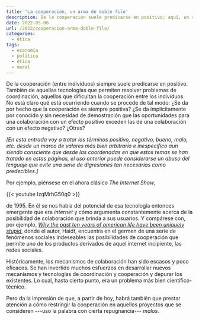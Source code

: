 ```yaml
---
title: 'La cooperación, un arma de doble filo'
description: De la cooperación suele predicarse en positivo; aquí, un recordatorio de que esto no siempre tiene que ser así.
date: 2022-05-06
url: /2022/cooperacion-arma-doble-filo/
categories:
  - ética
tags:
  - economía
  - política
  - ética
  - moral
---
```


De la cooperación (entre individuos) siempre suele predicarse en positivo. También de aquellas tecnologías que permiten resolver problemas de coordinación, aquellos que dificultan la cooperación entre los individuos. No está claro qué está ocurriendo cuando se procede de tal modo: ¿Se da por hecho que la cooperación es siempre positiva? ¿Se da implícitamente por conocido y sin necesidad de demostración que las oportunidades para una colaboración con un efecto positivo exceden las de una colaboración con un efecto negativo? ¿Otras?

_[En esta entrada voy a tratar los términos positivo, negativo, bueno, malo, etc. desde un marco de valores más bien arbitrario e inespecífico aun siendo consciente que desde las coordenadas en que estos temas se han tratado en estas páginas, el uso anterior puede considerarse un abuso del lenguaje que evite una serie de digresiones tan necesarias como predecibles.]_

Por ejemplo, piénsese en el ahora clásico _The Internet Show_,

{{< youtube IzqMrhG50q0 >}}

de 1995. En él se nos habla del potencial de esa tecnología entonces emergente que era _internet_ y cómo argumenta constantemente acerca de la posibilidad de colaboración que brinda a sus usuarios. Y compárese con, por ejemplo,
[_Why the past ten years of american life have been uniquely stupid_](https://www.theatlantic.com/magazine/archive/2022/05/social-media-democracy-trust-babel/629369/),
donde el autor, Haidt, encuentra en el germen de una serie de fenómenos sociales indeseables las posibilidades de cooperación que permite uno de los productos derivados de aquel internet incipiente, las redes sociales.

Históricamente, los mecanismos de colaboración han sido escasos y poco eficaces. Se han invertido muchos esfuerzos en desarrollar nuevos mecanismos y tecnologías de coordinación y cooperación y depurar los existentes. Lo cual, hasta cierto punto, era un problema más bien científico-técnico.

Pero da la impresión de que, a partir de hoy, habrá también que prestar atención a cómo restringir la cooperación en aquellos proyectos que se consideren ---uso la palabra con cierta repugnancia--- _malos_.